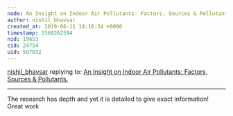 ```yaml
---
node: An Insight on Indoor Air Pollutants: Factors, Sources & Pollutants.
author: nishil_bhavsar
created_at: 2019-06-11 14:16:34 +0000
timestamp: 1560262594
nid: 19653
cid: 24754
uid: 597032
---
```




[nishil_bhavsar](../profile/nishil_bhavsar) replying to: [An Insight on Indoor Air Pollutants: Factors, Sources & Pollutants.](../notes/silentsairam/06-10-2019/an-insight-on-indoor-air-pollutants-factors-sources-pollutants)

----
The research has depth and yet it is detailed to give exact information! Great work